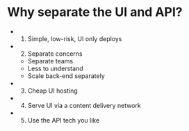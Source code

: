 # Why separate the UI and API?

* 1) Simple, low-risk, UI only deploys

* 2) Separate concerns
  *  Separate teams
  *  Less to understand
  *  Scale back-end separately

* 3) Cheap UI hosting

* 4) Serve UI via a content delivery network

* 5) Use the API tech you like
